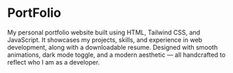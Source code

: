 # PortFolio
My personal portfolio website built using HTML, Tailwind CSS, and JavaScript. It showcases my projects, skills, and experience in web development, along with a downloadable resume. Designed with smooth animations, dark mode toggle, and a modern aesthetic — all handcrafted to reflect who I am as a developer.
